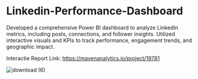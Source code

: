 # Linkedin-Performance-Dashboard
Developed a comprehensive Power BI dashboard to analyze LinkedIn metrics, including posts, connections, and follower insights. Utilized interactive visuals and KPIs to track performance, engagement trends, and geographic impact.

Interactie Report Link: https://mavenanalytics.io/project/19781

![download (6)](https://github.com/user-attachments/assets/e9073f8e-6027-438e-86d9-5ec8d5d89e74)
